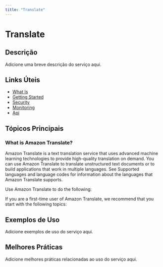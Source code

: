 ```yaml
---
title: "Translate"
---
```


# Translate

## Descrição

Adicione uma breve descrição do serviço aqui.

## Links Úteis

- [What Is](https://docs.aws.amazon.com/translate/latest/dg/what-is.html)
- [Getting Started](https://docs.aws.amazon.com/translate/latest/dg/getting-started.html)
- [Security](https://docs.aws.amazon.com/translate/latest/dg/security.html)
- [Monitoring](https://docs.aws.amazon.com/translate/latest/dg/monitoring.html)
- [Api](https://docs.aws.amazon.com/translate/latest/dg/api.html)

## Tópicos Principais

### What is Amazon Translate?

Amazon Translate is a text translation service that uses advanced machine learning technologies to
        provide high-quality translation on demand. You can use Amazon Translate to translate unstructured text
        documents or to build applications that work in multiple languages. See Supported languages and language codes for information about the languages that Amazon Translate supports.




Use Amazon Translate to do the following:

If you are a first-time user of Amazon Translate, we recommend that you start with the following topics:

## Exemplos de Uso

Adicione exemplos de uso do serviço aqui.

## Melhores Práticas

Adicione melhores práticas relacionadas ao uso do serviço aqui.

